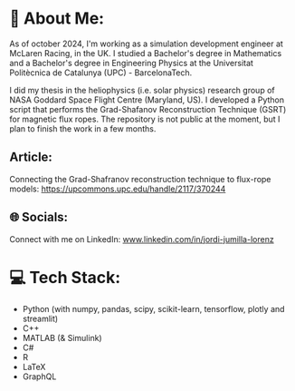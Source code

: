 # 🚀 About Me:
As of october 2024, I'm working as a simulation development engineer at McLaren Racing, in the UK. I studied a Bachelor's degree in Mathematics and a Bachelor's degree in Engineering Physics at the Universitat Politècnica de Catalunya (UPC) - BarcelonaTech.

I did my thesis in the heliophysics (i.e. solar physics) research group of NASA Goddard Space Flight Centre (Maryland, US). I developed a Python script that performs the Grad-Shafanov Reconstruction Technique (GSRT) for magnetic flux ropes. The repository is not public at the moment, but I plan to finish the work in a few months.

## Article:
Connecting the Grad-Shafranov reconstruction technique to flux-rope models: https://upcommons.upc.edu/handle/2117/370244

## 🌐 Socials:
Connect with me on LinkedIn: www.linkedin.com/in/jordi-jumilla-lorenz

# 💻 Tech Stack:
- Python (with numpy, pandas, scipy, scikit-learn, tensorflow, plotly and streamlit)
- C++
- MATLAB (& Simulink)
- C#
- R
- LaTeX
- GraphQL
